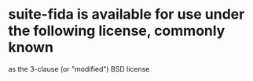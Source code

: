 
# suite-fida is available for use under the following license, commonly known  
as the 3-clause (or "modified") BSD license
